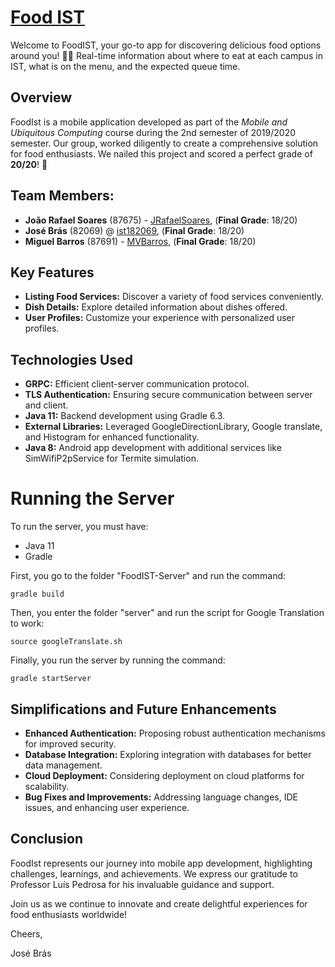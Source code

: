 # [Food IST](https://fenix.tecnico.ulisboa.pt/disciplinas/CMov/2018-2019/2-semestre)

Welcome to FoodIST, your go-to app for discovering delicious food options around you! 🍔🥗 Real-time information about where to eat at each campus in IST, what is on the menu, and the expected queue time.

## Overview
FoodIst is a mobile application developed as part of the *Mobile and Ubiquitous Computing* course during the 2nd semester of 2019/2020 semester. Our group, worked diligently to create a comprehensive solution for food enthusiasts. We nailed this project and scored a perfect grade of **20/20**! 🎉

## Team Members:
- **João Rafael Soares** (87675) - [JRafaelSoares](https://github.com/JRafaelSoares), (**Final Grade**: 18/20)
- **José Brás** (82069) @ [ist182069](https://github.com/ist182069), (**Final Grade**: 18/20)
- **Miguel Barros** (87691) - [MVBarros](https://github.com/MVBarros), (**Final Grade**: 18/20)

## Key Features
- **Listing Food Services:** Discover a variety of food services conveniently.
- **Dish Details:** Explore detailed information about dishes offered.
- **User Profiles:** Customize your experience with personalized user profiles.

## Technologies Used
- **GRPC:** Efficient client-server communication protocol.
- **TLS Authentication:** Ensuring secure communication between server and client.
- **Java 11:** Backend development using Gradle 6.3.
- **External Libraries:** Leveraged GoogleDirectionLibrary, Google translate, and Histogram for enhanced functionality.
- **Java 8:** Android app development with additional services like SimWifiP2pService for Termite simulation.

# Running the Server

To run the server, you must have:
- Java 11 
- Gradle

First, you go to the folder "FoodIST-Server" and run the command:

    gradle build

Then, you enter the folder "server" and run the script for Google Translation to work:

    source googleTranslate.sh
    
Finally, you run the server by running the command:

    gradle startServer

## Simplifications and Future Enhancements
- **Enhanced Authentication:** Proposing robust authentication mechanisms for improved security.
- **Database Integration:** Exploring integration with databases for better data management.
- **Cloud Deployment:** Considering deployment on cloud platforms for scalability.
- **Bug Fixes and Improvements:** Addressing language changes, IDE issues, and enhancing user experience.

## Conclusion
FoodIst represents our journey into mobile app development, highlighting challenges, learnings, and achievements. We express our gratitude to Professor Luís Pedrosa for his invaluable guidance and support.

Join us as we continue to innovate and create delightful experiences for food enthusiasts worldwide!

Cheers,  

José Brás
